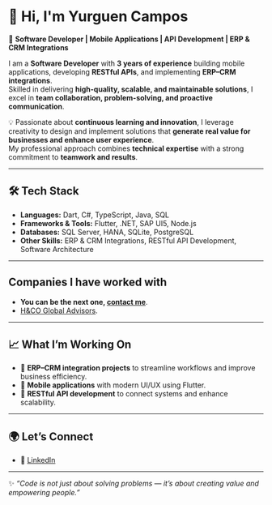 # 👋 Hi, I'm Yurguen Campos  

🚀 **Software Developer | Mobile Applications | API Development | ERP & CRM Integrations**  

I am a **Software Developer** with **3 years of experience** building mobile applications, developing **RESTful APIs**, and implementing **ERP–CRM integrations**.  
Skilled in delivering **high-quality, scalable, and maintainable solutions**, I excel in **team collaboration, problem-solving, and proactive communication**.  

💡 Passionate about **continuous learning and innovation**, I leverage creativity to design and implement solutions that **generate real value for businesses and enhance user experience**.  
My professional approach combines **technical expertise** with a strong commitment to **teamwork and results**.  

---

## 🛠️ Tech Stack
- **Languages:** Dart, C#, TypeScript, Java, SQL  
- **Frameworks & Tools:** Flutter, .NET, SAP UI5, Node.js  
- **Databases:** SQL Server, HANA, SQLite, PostgreSQL
- **Other Skills:** ERP & CRM Integrations, RESTful API Development, Software Architecture  

---

## Companies I have worked with
- __You can be the next one, [contact me](mailto:yurguen.cs.dev@outlook.com)__.
- [H&CO Global Advisors](https://www.hco.com/).

---

## 📈 What I’m Working On
- 🚗 **ERP–CRM integration projects** to streamline workflows and improve business efficiency.  
- 📱 **Mobile applications** with modern UI/UX using Flutter.  
- 🔗 **RESTful API development** to connect systems and enhance scalability.  

---

## 🌍 Let’s Connect
- 💼 [LinkedIn](https://www.linkedin.com/in/yurguen-campos-cr506/)  

---
✨ *“Code is not just about solving problems — it’s about creating value and empowering people.”*


<!--
**yurguencs25/yurguencs25** is a ✨ _special_ ✨ repository because its `README.md` (this file) appears on your GitHub profile.

Here are some ideas to get you started:

- 🔭 I’m currently working on ...
- 🌱 I’m currently learning ...
- 👯 I’m looking to collaborate on ...
- 🤔 I’m looking for help with ...
- 💬 Ask me about ...
- 📫 How to reach me: ...
- 😄 Pronouns: ...
- ⚡ Fun fact: ...
-->
